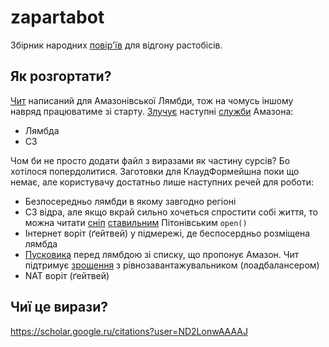 # zapartabot
Збірник народних [повір'їв](https://slovnyk.ua/index.php?swrd=повір'я) для відгону растобісів.

## Як розгортати?
[Чит](https://slovotvir.org.ua/words/kod) написаний для Амазонівської Лямбди, тож на чомусь іншому навряд працюватиме зі старту. [Злучує](https://slovotvir.org.ua/words/intehratsiia) наступні [служби](https://slovotvir.org.ua/words/servis-it) Амазона:
- Лямбда
- С3

Чом би не просто додати файл з виразами як частину сурсів? Бо хотілося попердолитися. Заготовки для КлаудФормейшна поки що немає, але користувачу достатньо лише наступних речей для роботи:
- Безпосередньо лямбди в якому завгодно регіоні
- С3 відра, але якщо вкрай сильно хочеться спростити собі життя, то можна читати [сніп](https://slovotvir.org.ua/words/fail) [ставильним](https://slovotvir.org.ua/words/standart) Пітонівським `open()`
- Інтернет воріт (ґейтвей) у підмережі, де беспосердньо розміщена лямбда
- [Пусковика](https://slovotvir.org.ua/words/tryher-psykholohiia) перед лямбдою зі списку, що пропонує Амазон. Чит підтримує [зрощення](https://slovotvir.org.ua/words/intehratsiia) з рівнозавантажувальником (лоадбалансером)
- NAT воріт (ґейтвей)

## Чиї це вирази?
https://scholar.google.ru/citations?user=ND2LonwAAAAJ

